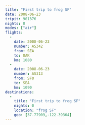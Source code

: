 ```yaml
---
title: "First trip to frog SF"
date: 2008-06-23
tripit: 901376
nights: 0
modes: ["air"]
flights:
  -
    date: 2008-06-23
    number: AS342
    from: SEA
    to: OAK
    km: 1080
  -
    date: 2008-06-23
    number: AS313
    from: SFO
    to: SEA
    km: 1090
destinations:
  -
    title: "First trip to frog SF"
    nights: 0
    location: "frog SF"
    geo: [37.77909,-122.39364]
---
```



